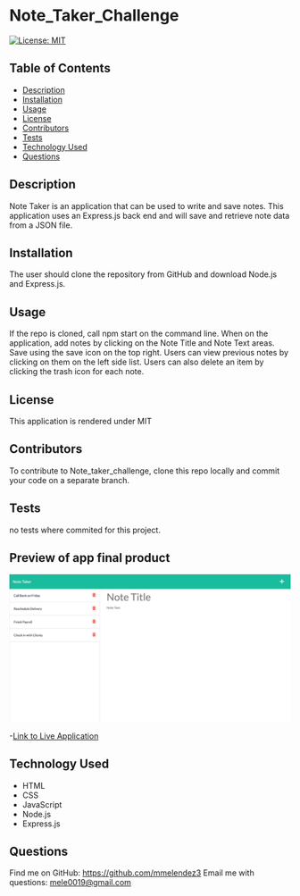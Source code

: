 # Note_Taker_Challenge

  
  [![License: MIT](https://img.shields.io/badge/License-MIT-yellow.svg)](https://opensource.org/licenses/MIT)

  ## Table of Contents
- [Description](#description)
- [Installation](#installation)
- [Usage](#usage)
- [License](#license)
- [Contributors](#contributors)
- [Tests](#tests)
- [Technology Used](#technology-used)
- [Questions](#questions)

## Description
Note Taker is an application that can be used to write and save notes. This application uses an Express.js back end and will save and retrieve note data from a JSON file.



## Installation

The user should clone the repository from GitHub and download Node.js and Express.js.


 
## Usage
If the repo is cloned, call npm start on the command line. When on the application, add notes by clicking on the Note Title and Note Text areas. Save using the save icon on the top right. Users can view previous notes by clicking on them on the left side list. Users can also delete an item by clicking the trash icon for each note.

## License
This application is rendered under MIT

## Contributors
To contribute to Note_taker_challenge, clone this repo locally and commit your code on a separate branch.
  


## Tests
no tests where commited for this project.
## Preview of app final product
  ![FINALPRODCUT](./public/assets/images/note_taker.png)

  -[Link to Live Application](https://desolate-wave-53798.herokuapp.com/)


 

## Technology Used
- HTML
- CSS
- JavaScript
- Node.js
- Express.js

## Questions
Find me on GitHub: https://github.com/mmelendez3
Email me with questions: mele0019@gmail.com